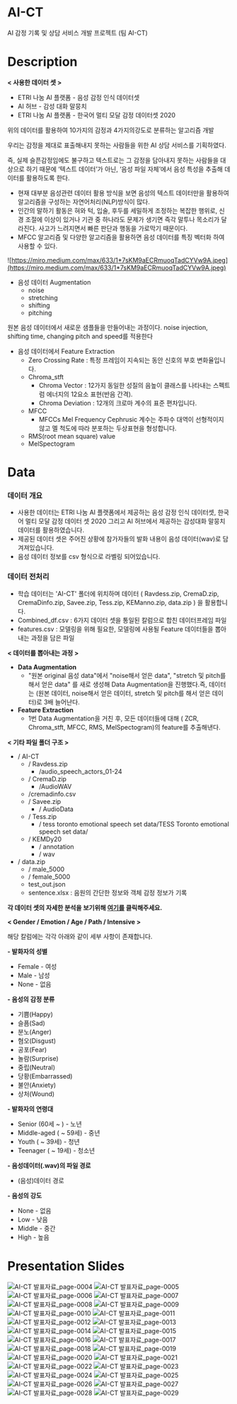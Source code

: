 # AI-CT
AI 감정 기록 및 상담 서비스 개발 프로젝트 (팀 AI-CT)


# Description

**< 사용한 데이터 셋 >**

-   ETRI 나눔 AI 플랫폼 - 음성 감정 인식 데이터셋
-   AI 허브 - 감성 대화 말뭉치
-   ETRI 나눔 AI 플랫폼 - 한국어 멀티 모달 감정 데이터셋 2020

위의 데이터를 활용하여 10가지의 감정과 4가지의강도로 분류하는 알고리즘 개발

우리는 감정을 제대로 표출해내지 못하는 사람들을 위한 AI 상담 서비스를 기획하였다.

즉, 실제 슬픈감정임에도 불구하고 텍스트로는 그 감정을 담아내지 못하는 사람들을 대상으로 하기 때문에 ‘텍스트 데이터’가 아닌, ‘음성 파일 자체’에서 음성 특성을 추출해 데이터를 활용하도록 한다.

-   현재 대부분 음성관련 데이터 활용 방식을 보면 음성의 텍스트 데이터만을 활용하여 알고리즘을 구성하는 자연어처리(NLP)방식이 많다.
-   인간의 말하기 활동은 혀와 턱, 입술, 후두를 세밀하게 조정하는 복잡한 행위로, 신경 조절에 이상이 있거나 기관 중 하나라도 문제가 생기면 즉각 말투나 목소리가 달라진다. 사고가 느려지면서 빠른 판단과 행동을 가로막기 때문이다.
-   MFCC 알고리즘 및 다양한 알고리즘을 활용하면 음성 데이터를 특징 벡터화 하여 사용할 수 있다.

![https://miro.medium.com/max/633/1*7sKM9aECRmuoqTadCYVw9A.jpeg](https://miro.medium.com/max/633/1*7sKM9aECRmuoqTadCYVw9A.jpeg)

-   음성 데이터 Augmentation
    -   noise
    -   stretching
    -   shifting
    -   pitching

원본 음성 데이터에서 새로운 샘플들을 만들어내는 과정이다. noise injection, shifting time, changing pitch and speed를 적용한다

-   음성 데이터에서 Feature Extraction
    -   Zero Crossing Rate : 특정 프레임이 지속되는 동안 신호의 부호 변화율입니다.
    -   Chroma_stft
        -   Chroma Vector : 12가지 동일한 성질의 음높이 클래스를 나타내는 스펙트럼 에너지의 12요소 표현(반음 간격).
        -   Chroma Deviation : 12개의 크로마 계수의 표준 편차입니다.
    -   MFCC
        -   MFCCs Mel Frequency Cephrusic 계수는 주파수 대역이 선형적이지 않고 멜 척도에 따라 분포하는 두상표현을 형성합니다.
    -   RMS(root mean square) value
    -   MelSpectogram


# Data

### **데이터 개요**

-   사용한 데이터는 ETRI 나눔 AI 플랫폼에서 제공하는 음성 감정 인식 데이터셋, 한국어 멀티 모달 감정 데이터 셋 2020 그리고 AI 허브에서 제공하는 감성대화 말뭉치 데이터를 활용하였습니다.
-   제공된 데이터 셋은 주어진 상황에 참가자들의 발화 내용이 음성 데이터(wav)로 담겨져있습니다.
-   음성 데이터 정보를 csv 형식으로 라벨링 되어있습니다.

### **데이터 전처리**

-   학습 데이터는 'AI-CT' 폴더에 위치하며 데이터 ( Ravdess.zip, CremaD.zip, CremaDinfo.zip, Savee.zip, Tess.zip, KEManno.zip, data.zip ) 을 활용합니다.
-   Combined_df.csv : 6가지 데이터 셋을 통일된 칼럼으로 합친 데이터프레임 파일
-   features.csv : 모델링을 위해 필요한, 모델링에 사용될 Feature 데이터들을 뽑아내는 과정을 담은 파일


**< 데이터를 뽑아내는 과정 >**

-   **Data Augmentation**
    -   "원본 original 음성 data"에서 "noise해서 얻은 data", "stretch 및 pitch를 해서 얻은 data" 를 새로 생성해 Data Augmentation을 진행했다.즉, 데이터는 (원본 데이터, noise해서 얻은 데이터, stretch 및 pitch를 해서 얻은 데이터)로 3배 늘어난다.
-   **Feature Extraction**
    -   1번 Data Augmentation을 거친 후, 모든 데이터들에 대해 ( ZCR, Chroma_stft, MFCC, RMS, MelSpectogram)의 feature를 추출해낸다.

**< 기타 파일 폴더 구조 >**

-   / AI-CT
    -   / Ravdess.zip
        -   /audio_speech_actors_01-24
    -   / CremaD.zip
        -   /AudioWAV
    -   /cremadinfo.csv
    -   / Savee.zip
        -   / AudioData
    -   / Tess.zip
        -   / tess toronto emotional speech set data/TESS Toronto emotional speech set data/
    -   / KEMDy20
        -   / annotation
        -   / wav
-   / data.zip
    -   / male_5000
    -   / female_5000
    -   test_out.json
    -   sentence.xlsx : 음원의 간단한 정보와 객체 감정 정보가 기록

**각 데이터 셋의 자세한 분석을 보기위해 [여기를](https://url.kr/3z8kp2) 클릭해주세요.**

**< Gender / Emotion / Age / Path / Intensive >**

해당 칼럼에는 각각 아래와 같이 세부 사항이 존재합니다.

**<Gender> - 발화자의 성별**

-   Female - 여성
-   Male - 남성
-   None - 없음

**<Emotion> - 음성의 감정 분류**

-   기쁨(Happy)
-   슬픔(Sad)
-   분노(Anger)
-   혐오(Disgust)
-   공포(Fear)
-   놀람(Surprise)
-   중립(Neutral)
-   당황(Embarrassed)
-   불안(Anxiety)
-   상처(Wound)

**<Age> - 발화자의 연령대**

-   Senior (60세 ~ ) - 노년
-   Middle-aged ( ~ 59세) - 중년
-   Youth ( ~ 39세) - 청년
-   Teenager ( ~ 19세) - 청소년

**<Path> - 음성데이터(.wav)의 파일 경로**

-   (음성)데이터 경로

**<Intensive> - 음성의 강도**

-   None - 없음
-   Low - 낮음
-   Middle - 중간
-   High - 높음



# Presentation Slides

![AI-CT 발표자료_page-0004](https://user-images.githubusercontent.com/62376361/166525787-b35ebfb5-6ae0-4465-8004-f1069d77903a.jpg)
![AI-CT 발표자료_page-0005](https://user-images.githubusercontent.com/62376361/166525789-6deb3ee3-775f-406c-afc2-6a3af3a78f06.jpg)
![AI-CT 발표자료_page-0006](https://user-images.githubusercontent.com/62376361/166525793-b41ab284-c75e-4d17-a3e0-b139797ba7d1.jpg)
![AI-CT 발표자료_page-0007](https://user-images.githubusercontent.com/62376361/166525796-528c14f2-5106-4935-a0d6-c21459961c44.jpg)
![AI-CT 발표자료_page-0008](https://user-images.githubusercontent.com/62376361/166525800-7eef7266-2a36-45d9-9c29-0b50a80f8462.jpg)
![AI-CT 발표자료_page-0009](https://user-images.githubusercontent.com/62376361/166525805-2beeb6fa-eb28-4be9-ab90-1b1419368baf.jpg)
![AI-CT 발표자료_page-0010](https://user-images.githubusercontent.com/62376361/166525806-512cac6a-93dd-4b47-9036-73449b4b09cb.jpg)
![AI-CT 발표자료_page-0011](https://user-images.githubusercontent.com/62376361/166525811-8871255c-e90b-40d0-bd67-3d4b0bc1a5f7.jpg)
![AI-CT 발표자료_page-0012](https://user-images.githubusercontent.com/62376361/166525814-69ca53fa-fc1f-4a44-a593-1b39b83ce073.jpg)
![AI-CT 발표자료_page-0013](https://user-images.githubusercontent.com/62376361/166525817-4b8ae2fb-4f51-491a-8d77-6db15996fbb5.jpg)
![AI-CT 발표자료_page-0014](https://user-images.githubusercontent.com/62376361/166525821-b4e8a4da-0616-4f57-9e4b-37039d096ff6.jpg)
![AI-CT 발표자료_page-0015](https://user-images.githubusercontent.com/62376361/166525825-6cd60a8e-e728-48cb-a3a0-47f646e829f9.jpg)
![AI-CT 발표자료_page-0016](https://user-images.githubusercontent.com/62376361/166525828-3dfc5daf-ffa8-4254-b61a-e11196a58a85.jpg)
![AI-CT 발표자료_page-0017](https://user-images.githubusercontent.com/62376361/166525832-62c301a6-388f-4ba9-adc4-9d4ecf2c4aa0.jpg)
![AI-CT 발표자료_page-0018](https://user-images.githubusercontent.com/62376361/166525836-65e1a58e-a896-4b33-8bda-c89f9c830bdf.jpg)
![AI-CT 발표자료_page-0019](https://user-images.githubusercontent.com/62376361/166525838-6b400cc1-fc1d-417d-bff4-ad20dea998d0.jpg)
![AI-CT 발표자료_page-0020](https://user-images.githubusercontent.com/62376361/166525842-3935651d-ac85-444e-a3a6-7cab7016df1e.jpg)
![AI-CT 발표자료_page-0021](https://user-images.githubusercontent.com/62376361/166525845-cadde278-7d3e-4b04-841e-d934a39bc805.jpg)
![AI-CT 발표자료_page-0022](https://user-images.githubusercontent.com/62376361/166525850-35e8e6db-7ba0-4fc4-a2dc-226ee2e896d7.jpg)
![AI-CT 발표자료_page-0023](https://user-images.githubusercontent.com/62376361/166525855-6711c884-ae15-453f-9d6f-f1203f8a2afc.jpg)
![AI-CT 발표자료_page-0024](https://user-images.githubusercontent.com/62376361/166525858-32253b70-78c5-40aa-ba66-9564342b5027.jpg)
![AI-CT 발표자료_page-0025](https://user-images.githubusercontent.com/62376361/166525859-911b61db-b074-4d44-b4f3-f94ac6e2407d.jpg)
![AI-CT 발표자료_page-0026](https://user-images.githubusercontent.com/62376361/166525863-540a7798-d5b7-4f44-a92a-7e4b9d3365c6.jpg)
![AI-CT 발표자료_page-0027](https://user-images.githubusercontent.com/62376361/166525865-00389486-0c0e-4036-bb1b-55212cedae62.jpg)
![AI-CT 발표자료_page-0028](https://user-images.githubusercontent.com/62376361/166525867-1790d08e-1d59-4ccd-9941-4e9c50079a60.jpg)
![AI-CT 발표자료_page-0029](https://user-images.githubusercontent.com/62376361/166525871-fdd24552-f6de-4523-b2ac-7c9c1f2e1511.jpg)

